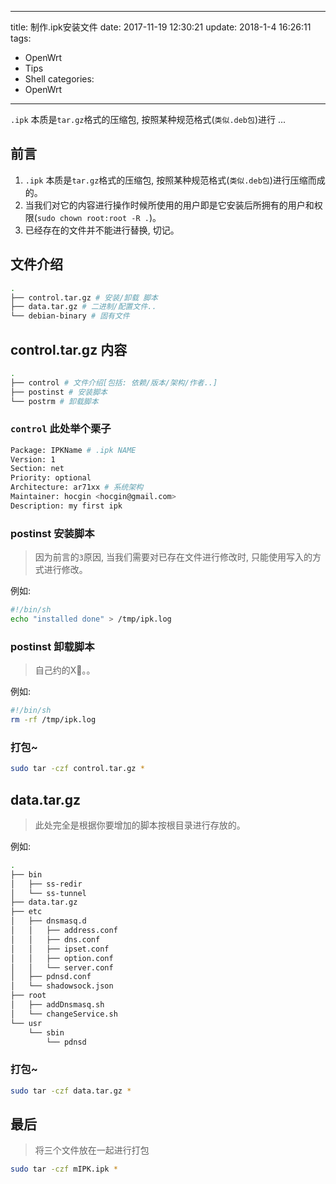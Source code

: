 ------
title: 制作.ipk安装文件
date: 2017-11-19 12:30:21
update: 2018-1-4 16:26:11
tags:
  - OpenWrt
  - Tips
  - Shell
categories:
  - OpenWrt
------
`.ipk` 本质是`tar.gz`格式的压缩包, 按照某种规范格式(`类似.deb包`)进行 ...
<!--more-->
## 前言
1. `.ipk` 本质是`tar.gz`格式的压缩包, 按照某种规范格式(`类似.deb包`)进行压缩而成的。
2. 当我们对它的内容进行操作时候所使用的用户即是它安装后所拥有的用户和权限(`sudo chown root:root -R .`)。
3. 已经存在的文件并不能进行替换, 切记。

## 文件介绍
```bash
.
├── control.tar.gz # 安装/卸载 脚本
├── data.tar.gz # 二进制/配置文件..
└── debian-binary # 固有文件
```

## control.tar.gz 内容
```bash
.
├── control # 文件介绍[包括: 依赖/版本/架构/作者..]
├── postinst # 安装脚本
└── postrm # 卸载脚本
```
### `control` 此处举个栗子
```bash
Package: IPKName # .ipk NAME
Version: 1
Section: net
Priority: optional
Architecture: ar71xx # 系统架构
Maintainer: hocgin <hocgin@gmail.com>
Description: my first ipk
```

### postinst 安装脚本
> 因为前言的`3`原因, 当我们需要对已存在文件进行修改时, 只能使用写入的方式进行修改。

例如:
```bash
#!/bin/sh
echo "installed done" > /tmp/ipk.log
```
### postinst 卸载脚本
> 自己约的X🤣。。

例如:
```bash
#!/bin/sh
rm -rf /tmp/ipk.log
```
### 打包~
```bash
sudo tar -czf control.tar.gz *
```

## data.tar.gz
> 此处完全是根据你要增加的脚本按根目录进行存放的。

例如:
```bash
.
├── bin
│   ├── ss-redir
│   └── ss-tunnel
├── data.tar.gz
├── etc
│   ├── dnsmasq.d
│   │   ├── address.conf
│   │   ├── dns.conf
│   │   ├── ipset.conf
│   │   ├── option.conf
│   │   └── server.conf
│   ├── pdnsd.conf
│   └── shadowsock.json
├── root
│   ├── addDnsmasq.sh
│   └── changeService.sh
└── usr
    └── sbin
        └── pdnsd
```
### 打包~
```bash
sudo tar -czf data.tar.gz *
```
## 最后
> 将三个文件放在一起进行打包

```bash
sudo tar -czf mIPK.ipk *
```

